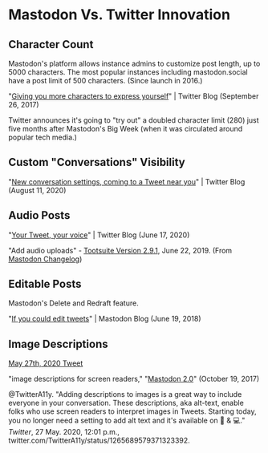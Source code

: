 # Mastodon Vs. Twitter Innovation

## Character Count

Mastodon's platform allows instance admins to customize post length, up to 5000 characters. The most popular instances including mastodon.social have a post limit of 500 characters. (Since launch in 2016.)

"[Giving you more characters to express yourself](https://blog.twitter.com/en_us/topics/product/2017/Giving-you-more-characters-to-express-yourself.html)" | Twitter Blog (September 26, 2017)

Twitter announces it's going to "try out" a doubled character limit (280) just five months after Mastodon's Big Week (when it was circulated around popular tech media.)

## Custom "Conversations" Visibility

"[New conversation settings, coming to a Tweet near you](https://blog.twitter.com/en_us/topics/product/2020/new-conversation-settings-coming-to-a-tweet-near-you.html)" | Twitter Blog (August 11, 2020)

## Audio Posts

"[Your Tweet, your voice](https://blog.twitter.com/en_us/topics/product/2020/your-tweet-your-voice.html)" | Twitter Blog (June 17, 2020)

"Add audio uploads" - [Tootsuite Version 2.9.1](https://github.com/tootsuite/mastodon/releases/tag/v2.9.1), June 22, 2019. (From [Mastodon Changelog](https://github.com/extratone/mastodon/blob/master/CHANGELOG.md))

## Editable Posts

Mastodon's Delete and Redraft feature.

"[If you could edit tweets](https://blog.joinmastodon.org/2018/06/if-you-could-edit-tweets/)" | Mastodon Blog (June 19, 2018)

## Image Descriptions

[May 27th, 2020 Tweet](https://twitter.com/TwitterA11y/status/1265689579371323392)

"image descriptions for screen readers," "[Mastodon 2.0](https://blog.joinmastodon.org/2017/10/mastodon-2.0/)" (October 19, 2017)

@TwitterA11y. "Adding descriptions to images is a great way to include everyone in your conversation. These descriptions, aka alt-text, enable folks who use screen readers to interpret images in Tweets. Starting today, you no longer need a setting to add alt text and it's available on 📱 & 💻." *Twitter*, 27 May. 2020, 12:01 p.m., twitter.com/TwitterA11y/status/1265689579371323392.

